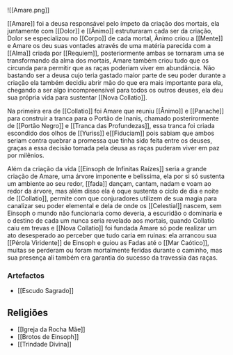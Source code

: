 ![[Amare.png]]

[[Amare]] foi a deusa responsável pelo ímpeto da criação dos mortais, ela juntamente com [[Dolor]] e [[Ânimo]] estruturaram cada ser da criação, Dolor se especializou no [[Corpo]] de cada mortal, Ânimo criou a [[Mente]] e Amare os deu suas vontades através de uma matéria parecida com a [[Alma]] criada por [[Requiem]], posteriormente ambas se tornaram uma se transformando da alma dos mortais, Amare também criou tudo que os circunda para permitir que as raças poderiam viver em abundância. Não bastando ser a deusa cujo teria gastado maior parte de seu poder durante a criação ela também decidiu abrir mão do que era mais importante para ela, chegando a ser algo incompreensível para todos os outros deuses, ela deu sua própria vida para sustentar [[Nova Collatio]]. 

Na primeira era de [[Collatio]] foi Amare que reuniu [[Ânimo]] e [[Panache]] para construir a tranca para o Portão de Inanis, chamado posterirormente de [[Portão Negro]] e [[Tranca das Profundezas]], essa tranca foi criada escondido dos olhos de [[Yuriss]] e[[Fiduciam]] pois sabiam que ambos seriam contra quebrar a promessa que tinha sido feita entre os deuses, graças a essa decisão tomada pela deusa as raças puderam viver em paz por milênios. 

Além da criação da vida [[Einsoph de Infinitas Raízes]] seria a grande criação de Amare, uma árvore imponente e belíssima, ela por si só sustenta um ambiente ao seu redor, [[fada]] dançam, cantam, nadam e voam ao redor da árvore, mas além disso ela é oque sustenta o ciclo de dia e noite de [[Collatio]], permite com que conjuradores utilizem de sua magia para canalizar seu poder elemental e dela de onde os [[Celestial]] nascem, sem Einsoph o mundo não funcionaria como deveria, a escuridão o dominaria e o destino de cada um nunca seria revelado aos mortais, quando Collatio caiu em trevas e [[Nova Collatio]] foi fundada Amare só pode realizar um ato desesperado ao perceber que tudo caria em ruinas: ela arrancou sua [[Pérola Viridente]] de Einsoph e guiou as Fadas até o [[Mar Caótico]], muitas se perderam ou foram mortalmente feridas durante o caminho, mas sua presença ali também era garantia do sucesso da travessia das raças.

### Artefactos
- [[Escudo Sagrado]]

## Religiões
- [[Igreja da Rocha Mãe]]
- [[Brotos de Einsoph]]
- [[Trindade Divina]]
  